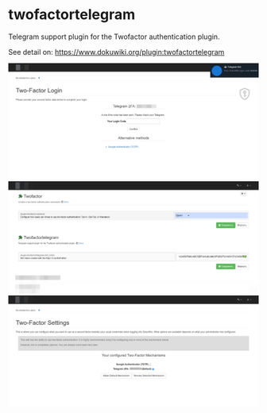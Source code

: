 # twofactortelegram

Telegram support plugin for the Twofactor authentication plugin.

See detail on: https://www.dokuwiki.org/plugin:twofactortelegram

![Login Page](https://github.com/nudred/twofactortelegram/blob/main/screenshots/login-page.png?raw=true)
![Admin Conf](https://github.com/nudred/twofactortelegram/blob/main/screenshots/admin-conf.png?raw=true)
![User Conf](https://github.com/nudred/twofactortelegram/blob/main/screenshots/user-conf.png?raw=true)
